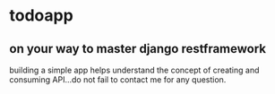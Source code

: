 # todoapp
## on your way to master django restframework
building a simple app helps understand the concept of creating and consuming API...do not fail to contact me for any question.
